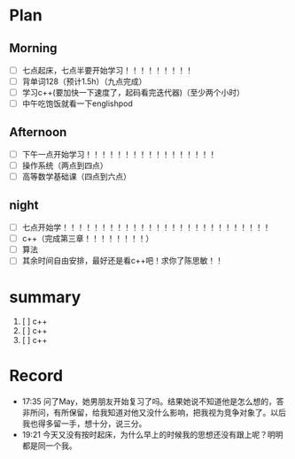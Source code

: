 
# Plan

## Morning
- [ ] 七点起床，七点半要开始学习！！！！！！！！！
- [ ] 背单词128（预计1.5h）（九点完成）
- [ ] 学习c++(要加快一下速度了，起码看完迭代器)（至少两个小时）
- [ ] 中午吃饱饭就看一下englishpod

## Afternoon
- [ ] 下午一点开始学习！！！！！！！！！！！！！！！！！
- [ ] 操作系统（两点到四点）
- [ ] 高等数学基础课（四点到六点）

## night
- [ ] 七点开始学！！！！！！！！！！！！！！！！！！！！！！！！！！！
- [ ] c++（完成第三章！！！！！！！！）
- [ ] 算法
- [ ] 其余时间自由安排，最好还是看c++吧！求你了陈思敏！！

# summary
1. [ ] c++
2. [ ] c++
3. [ ] c++

# Record

- 17:35 问了May，她男朋友开始复习了吗。结果她说不知道他是怎么想的，答非所问，有所保留，给我知道对他又没什么影响，把我视为竞争对象了。以后我也得多留一手，想十分，说三分。
- 19:21 今天又没有按时起床，为什么早上的时候我的思想还没有跟上呢？明明都是同一个我。

